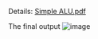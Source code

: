 Details:
[Simple ALU.pdf](https://github.com/Abdallah-Hassan1/Simple-ALU/files/12840262/Simple.ALU.pdf)

The final output
![image](https://github.com/Abdallah-Hassan1/Simple-ALU/assets/91224794/bf900ccf-1a31-4aba-8e8d-5b25eabf285d)
